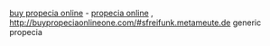 <a href=http://buypropeciaonlineone.com/#bfreifunk.metameute.de>buy propecia online</a> - <a href=http://buypropeciaonlineone.com/#afreifunk.metameute.de>propecia online</a> , http://buypropeciaonlineone.com/#sfreifunk.metameute.de generic propecia